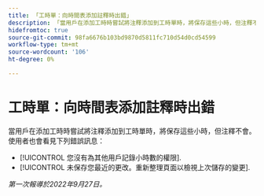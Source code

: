 ```yaml
---
title: 「工時單：向時間表添加註釋時出錯」
description: 「當用戶在添加工時時嘗試將注釋添加到工時單時，將保存這些小時，但注釋不會。 使用者也會看到錯誤訊息。」
hidefromtoc: true
source-git-commit: 98fa6676b103bd9870d5811fc710d54d0cd54599
workflow-type: tm+mt
source-wordcount: '106'
ht-degree: 0%

---
```



# 工時單：向時間表添加註釋時出錯

當用戶在添加工時時嘗試將注釋添加到工時單時，將保存這些小時，但注釋不會。 使用者也會看見下列錯誤訊息：

* [!UICONTROL 您沒有為其他用戶記錄小時數的權限].
* [!UICONTROL 未保存您最近的更改。重新整理頁面以檢視上次儲存的變更].

_第一次報導於2022年9月27日。_

